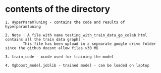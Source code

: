 # contents of the directory 


    1. HyperParamTuning - contains the code and results of hyperparamtuning 

    2. Note : A file with name testing_with_train_data_go_colab.html contains all the train data graphs - 
            This file has been upload in a sepearate google drive folder since the github doesnt allow files >30 MB 

    3. train_code - xcode used for training the model 

    4. Xgboost_model.joblib - trained model - can be loaded on laptop